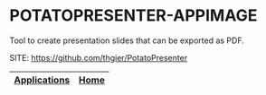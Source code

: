 # POTATOPRESENTER-APPIMAGE
 
 Tool to create presentation slides that can be exported as PDF.
 
 SITE: https://github.com/thgier/PotatoPresenter

 | [Applications](https://portable-linux-apps.github.io/apps.html) | [Home](https://portable-linux-apps.github.io)
 | --- | --- |
